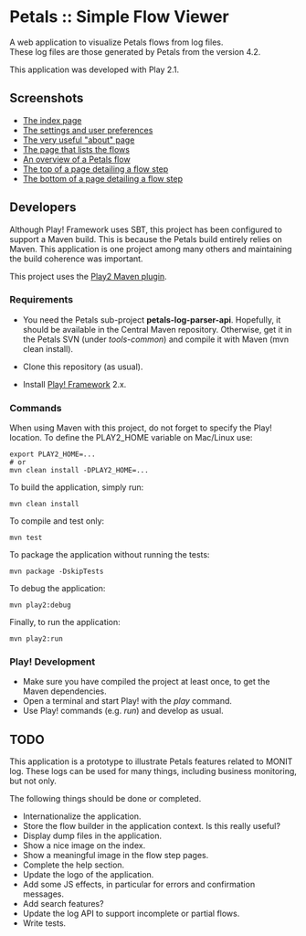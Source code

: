 Petals :: Simple Flow Viewer
============================

A web application to visualize Petals flows from log files.  
These log files are those generated by Petals from the version 4.2.

This application was developed with Play 2.1.


## Screenshots

* [The index page](screenshots/index.jpg)
* [The settings and user preferences](screenshots/preferences.jpg)
* [The very useful "about" page](screenshots/about.jpg)
* [The page that lists the flows](screenshots/flows.jpg)
* [An overview of a Petals flow](screenshots/flow.jpg)
* [The top of a page detailing a flow step](screenshots/flow-step-top.jpg)
* [The bottom of a page detailing a flow step](screenshots/flow-step-bottom.jpg)

## Developers

Although Play! Framework uses SBT, this project has been configured to support
a Maven build. This is because the Petals build entirely relies on Maven. This 
application is one project among many others and maintaining the build coherence was important.

This project uses the [Play2 Maven plugin](http://nanoko-project.github.io/maven-play2-plugin/maven/release/).

### Requirements

* You need the Petals sub-project **petals-log-parser-api**.
Hopefully, it should be available in the Central Maven repository. 
Otherwise, get it in the Petals SVN (under *tools-common*) and compile it with Maven (mvn clean install).

* Clone this repository (as usual).
* Install [Play! Framework](http://www.playframework.com) 2.x.

### Commands

When using Maven with this project, do not forget to specify the Play! location.
To define the PLAY2_HOME variable on Mac/Linux use:

    export PLAY2_HOME=...
    # or
    mvn clean install -DPLAY2_HOME=...

To build the application, simply run:

    mvn clean install

To compile and test only:

    mvn test

To package the application without running the tests:

    mvn package -DskipTests

To debug the application:

    mvn play2:debug

Finally, to run the application:

    mvn play2:run

### Play! Development

* Make sure you have compiled the project at least once, to get the Maven dependencies.
* Open a terminal and start Play! with the *play* command.
* Use Play! commands (e.g. *run*) and develop as usual.

## TODO

This application is a prototype to illustrate Petals features related to MONIT log.
These logs can be used for many things, including business monitoring, but not only.

The following things should be done or completed.

* Internationalize the application.
* Store the flow builder in the application context. Is this really useful?
* Display dump files in the application.
* Show a nice image on the index.
* Show a meaningful image in the flow step pages.
* Complete the help section.
* Update the logo of the application.
* Add some JS effects, in particular for errors and confirmation messages.
* Add search features?
* Update the log API to support incomplete or partial flows.
* Write tests.
